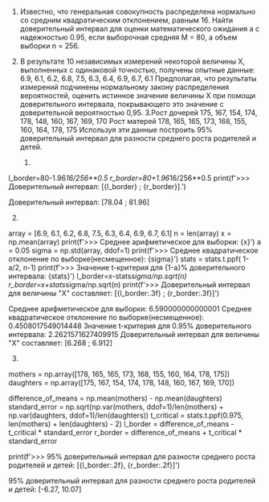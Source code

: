 1. Известно, что генеральная совокупность распределена нормально со средним квадратическим отклонением, равным 16. Найти доверительный интервал для оценки математического ожидания a с надежностью 0.95, если выборочная средняя M = 80, а объем выборки n = 256.
2. В результате 10 независимых измерений некоторой величины X, выполненных с одинаковой точностью, получены опытные данные: 6.9, 6.1, 6.2, 6.8, 7.5, 6.3, 6.4, 6.9, 6.7, 6.1 Предполагая, что результаты измерений подчинены нормальному закону распределения вероятностей, оценить истинное значение величины X при помощи доверительного интервала, покрывающего это значение с доверительной вероятностью 0,95.
3.Рост дочерей 175, 167, 154, 174, 178, 148, 160, 167, 169, 170 Рост матерей  178, 165, 165, 173, 168, 155, 160, 164, 178, 175 Используя эти данные построить 95% доверительный интервал для разности среднего роста родителей и детей.

   1.
l_border=80-1.96*16/256**0.5
r_border=80+1.96*16/256**0.5
print(f'>>> Доверительный интервал: [{l_border} ; {r_border}].')

Доверительный интервал: [78.04 ; 81.96]

2.
array = [6.9, 6.1, 6.2, 6.8, 7.5, 6.3, 6.4, 6.9, 6.7, 6.1]
n = len(array)
x = np.mean(array)
print(f'>>> Среднее арифметическое для выборки: {x}')
a = 0.05
sigma = np.std(array, ddof=1)
print(f'>>> Среднее квадратическое отклонение по выборке(несмещенное): {sigma}')
stats = stats.t.ppf( 1-a/2, n-1)
print(f'>>> Значение t-критерия для {1-a}% доверительного интервала: {stats}')
l_border=x-stats*sigma/np.sqrt(n)
r_border=x+stats*sigma/np.sqrt(n)
print(f'>>> Доверительный интервал для величины "X" составляет: [{l_border:.3f} ; {r_border:.3f}]')

Среднее арифметическое для выборки: 6.590000000000001
Среднее квадратическое отклонение по выборке(несмещенное): 0.4508017549014448
Значение t-критерия для 0.95% доверительного интервала: 2.2621571627409915
Доверительный интервал для величины "X" составляет: [6.268 ; 6.912]


3.
mothers = np.array([178, 165, 165, 173, 168, 155, 160, 164, 178, 175])
daughters = np.array([175, 167, 154, 174, 178, 148, 160, 167, 169, 170])

difference_of_means = np.mean(mothers) - np.mean(daughters)
standard_error = np.sqrt(np.var(mothers, ddof=1)/len(mothers) + np.var(daughters, ddof=1)/len(daughters))
t_critical = stats.t.ppf(0.975, len(mothers) + len(daughters) - 2)
l_border = difference_of_means - t_critical * standard_error
r_border = difference_of_means + t_critical * standard_error

print(f'>>> 95% доверительный интервал для разности среднего роста родителей и детей: [{l_border:.2f}, {r_border:.2f}]')

95% доверительный интервал для разности среднего роста родителей и детей: [-6.27, 10.07]
